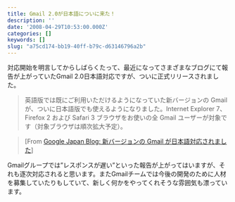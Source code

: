 ```yaml
---
title: Gmail 2.0が日本語についに来た！
description: ''
date: '2008-04-29T10:53:00.000Z'
categories: []
keywords: []
slug: "a75cd174-bb19-40ff-b79c-d63146796a2b"
---
```

対応開始を明言してからしばらくたって、最近になってさまざまなブログにて報告が上がっていたGmail 2.0日本語対応ですが、ついに正式リリースされました。

> 英語版では既にご利用いただけるようになっていた新バージョンの Gmail が、ついに日本語版でも使えるようになりました。Internet Explorer 7、Firefox 2 および Safari 3 ブラウザをお使いの全 Gmail ユーザーが対象です（対象ブラウザは順次拡大予定）。

> \[From [Google Japan Blog: 新バージョンの Gmail が日本語対応されました](http://googlejapan.blogspot.com/2008/04/gmail.html)\]

Gmailグループでは”レスポンスが遅い”といった報告が上がってはいますが、それも逐次対応されると思います。またGmailチームでは今後の開発のために人材を募集していたりもしていて、新しく何かをやってくれそうな雰囲気も漂っています。